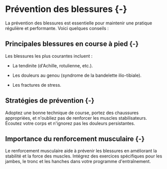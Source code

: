

# Prévention des blessures {-}

La prévention des blessures est essentielle pour maintenir une pratique régulière et performante.
Voici quelques conseils :

## Principales blessures en course à pied {-}

Les blessures les plus courantes incluent :

- La tendinite (d'Achille, rotulienne, etc.).

- Les douleurs au genou (syndrome de la bandelette ilio-tibiale).

- Les fractures de stress.

## Stratégies de prévention {-}

Adoptez une bonne technique de course, portez des chaussures appropriées,
et n'oubliez pas de renforcer les muscles stabilisateurs.
Écoutez votre corps et n'ignorez pas les douleurs persistantes.

## Importance du renforcement musculaire {-}

Le renforcement musculaire aide à prévenir les blessures en améliorant la stabilité et la force des muscles.
Intégrez des exercices spécifiques pour les jambes, le tronc et les hanches dans votre programme d'entraînement.
